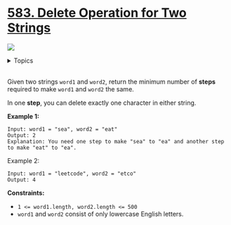# [583. Delete Operation for Two Strings](https://leetcode-cn.com/problems/delete-operation-for-two-strings/)

![](https://img.shields.io/badge/Difficulty-Medium-F8AF40.svg)

<details>
<summary>Topics</summary>

* [`String`](https://leetcode.com/tag/string/)
* [`Dynamic Programming`](https://leetcode.com/tag/dynamic-programming/)

</details>
<br />

Given two strings `word1` and `word2`, return the minimum number of **steps** required to make `word1` and `word2` the same.

In one **step**, you can delete exactly one character in either string.

**Example 1:**

```
Input: word1 = "sea", word2 = "eat"
Output: 2
Explanation: You need one step to make "sea" to "ea" and another step to make "eat" to "ea".
```

Example 2:

```
Input: word1 = "leetcode", word2 = "etco"
Output: 4
```

**Constraints:**

 + `1 <= word1.length, word2.length <= 500`
 + `word1` and `word2` consist of only lowercase English letters.
